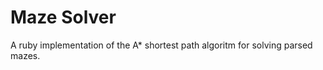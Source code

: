 Maze Solver
===========

A ruby implementation of the A* shortest path algoritm for solving parsed mazes.
